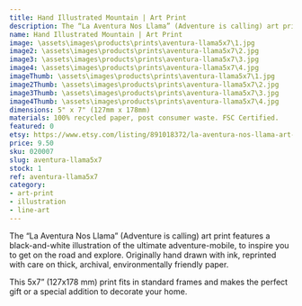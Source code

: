 ```yaml
---
title: Hand Illustrated Mountain | Art Print
description: The “La Aventura Nos Llama” (Adventure is calling) art print features a black-and-white illustration of the ultimate adventure-mobile, to inspire you to get on the road and explore. Originally hand drawn with ink, reprinted with care on thick, archival, environmentally friendly paper.
name: Hand Illustrated Mountain | Art Print
image: \assets\images\products\prints\aventura-llama5x7\1.jpg
image2: \assets\images\products\prints\aventura-llama5x7\2.jpg
image3: \assets\images\products\prints\aventura-llama5x7\3.jpg
image4: \assets\images\products\prints\aventura-llama5x7\4.jpg
imageThumb: \assets\images\products\prints\aventura-llama5x7\1.jpg
image2Thumb: \assets\images\products\prints\aventura-llama5x7\2.jpg
image3Thumb: \assets\images\products\prints\aventura-llama5x7\3.jpg
image4Thumb: \assets\images\products\prints\aventura-llama5x7\4.jpg
dimensions: 5" x 7" (127mm x 178mm)
materials: 100% recycled paper, post consumer waste. FSC Certified.
featured: 0
etsy: https://www.etsy.com/listing/891018372/la-aventura-nos-llama-art-print-hand
price: 9.50
sku: 020007
slug: aventura-llama5x7
stock: 1
ref: aventura-llama5x7
category:
- art-print
- illustration
- line-art
---
```

The “La Aventura Nos Llama” (Adventure is calling) art print features a black-and-white illustration of the ultimate adventure-mobile, to inspire you to get on the road and explore. Originally hand drawn with ink, reprinted with care on thick, archival, environmentally friendly paper.

This 5x7” (127x178 mm) print fits in standard frames and makes the perfect gift or a special addition to decorate your home.
